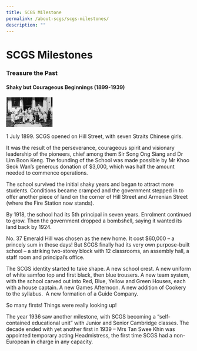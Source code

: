```yaml
---
title: SCGS Milestone
permalink: /about-scgs/scgs-milestones/
description: ""
---
```

# **SCGS Milestones**

### Treasure the Past

#### **Shaky but Courageous Beginnings (1899-1939)**


<img src="/images/1-2.jpg" 
     style="width:25%">
		 
1 July 1899. SCGS opened on Hill Street, with seven Straits Chinese girls.

It was the result of the perseverance, courageous spirit and visionary leadership of the pioneers, chief among them Sir Song Ong Siang and Dr Lim Boon Keng. The founding of the School was made possible by Mr Khoo Seok Wan’s generous donation of $3,000, which was half the amount needed to commence operations.

The school survived the initial shaky years and began to attract more students. Conditions became cramped and the government stepped in to offer another piece of land on the corner of Hill Street and Armenian Street (where the Fire Station now stands).

By 1918, the school had its 5th principal in seven years. Enrolment continued to grow. Then the government dropped a bombshell, saying it wanted its land back by 1924.

No. 37 Emerald Hill was chosen as the new home. It cost $60,000 – a princely sum in those days! But SCGS finally had its very own purpose-built school – a striking two-storey block with 12 classrooms, an assembly hall, a staff room and principal’s office.

The SCGS identity started to take shape. A new school crest. A new uniform of white samfoo top and first black, then blue trousers. A new team system, with the school carved out into Red, Blue, Yellow and Green Houses, each with a house captain. A new Games Afternoon. A new addition of Cookery to the syllabus.  A new formation of a Guide Company.

So many firsts! Things were really looking up!

The year 1936 saw another milestone, with SCGS becoming a “self-contained educational unit” with Junior and Senior Cambridge classes. The decade ended with yet another first in 1939 – Mrs Tan Swee Khin was appointed temporary acting Headmistress, the first time SCGS had a non-European in charge in any capacity.